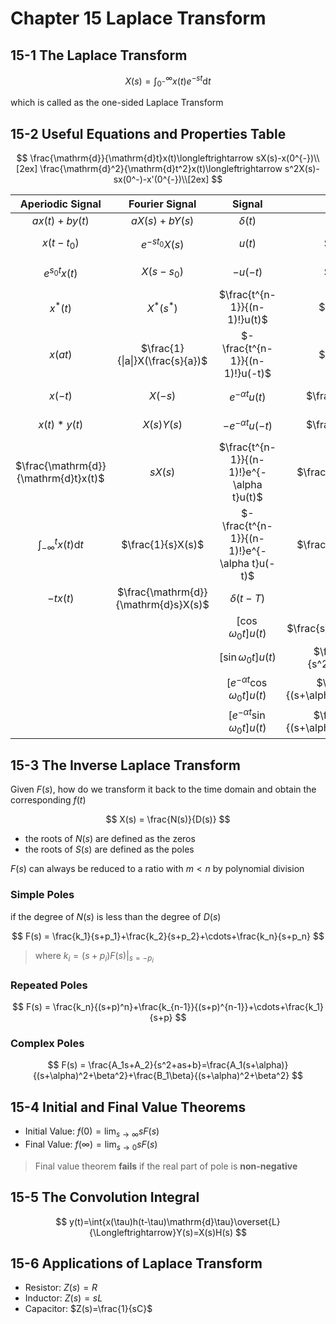 # Chapter 15 Laplace Transform

## 15-1 The Laplace Transform

$$
X(s) = \int_{0^-}^{\infty}{x(t)e^{-st}\mathrm{d}t}
$$

which is called as the one-sided Laplace Transform

## 15-2 Useful Equations and Properties Table

$$
\frac{\mathrm{d}}{\mathrm{d}t}x(t)\longleftrightarrow sX(s)-x(0^{-})\\[2ex]
\frac{\mathrm{d}^2}{\mathrm{d}t^2}x(t)\longleftrightarrow s^2X(s)-sx(0^-)-x'(0^{-})\\[2ex]
$$

|           Aperiodic Signal           |            Fourier Signal            |                   Signal                    |                 Transform                  |     ROC     |
| :----------------------------------: | :----------------------------------: | :-----------------------------------------: | :----------------------------------------: | :---------: |
|            $ax(t)+by(t)$             |            $aX(s)+bY(s)$             |                $\delta (t)$                 |                     1                      |   All $s$   |
|              $x(t-t_0)$              |           $e^{-s t_0}X(s)$           |                   $u(t)$                    |               $\frac{1}{s}$                |    $s>0$    |
|           $e^{s_0 t}x(t)$            |              $X(s-s_0)$              |                  $-u(-t)$                   |               $\frac{1}{s}$                |    $s<0$    |
|               $x^*(t)$               |              $X^*(s^*)$              |        $\frac{t^{n-1}}{(n-1)!}u(t)$         |              $\frac{1}{s^n}$               |    $s>0$    |
|               $x(at)$                |   $\frac{1}{\|a\|}X(\frac{s}{a})$    |       $-\frac{t^{n-1}}{(n-1)!}u(-t)$        |              $\frac{1}{s^n}$               |    $s<0$    |
|               $x(-t)$                |               $X(-s)$                |             $e^{-\alpha t}u(t)$             |            $\frac{1}{s+\alpha}$            | $s>-\alpha$ |
|             $x(t)*y(t)$              |              $X(s)Y(s)$              |            $-e^{-\alpha t}u(-t)$            |            $\frac{1}{s+\alpha}$            | $s<-\alpha$ |
| $\frac{\mathrm{d}}{\mathrm{d}t}x(t)$ |               $s X(s)$               |  $\frac{t^{n-1}}{(n-1)!}e^{-\alpha t}u(t)$  |          $\frac{1}{(s+\alpha)^n}$          | $s>-\alpha$ |
| $\int_{-\infty}^t{x(t)\mathrm{d}t}$  |          $\frac{1}{s}X(s)$           | $-\frac{t^{n-1}}{(n-1)!}e^{-\alpha t}u(-t)$ |          $\frac{1}{(s+\alpha)^n}$          | $s<-\alpha$ |
|               $-tx(t)$               | $\frac{\mathrm{d}}{\mathrm{d}s}X(s)$ |                $\delta(t-T)$                |                 $e^{-sT}$                  |   All $s$   |
|                                      |                                      |           $[\cos\omega_0 t]u(t)$            |         $\frac{s}{s^2+\omega_0^2}$         |    $s>0$    |
|                                      |                                      |           $[\sin\omega_0 t]u(t)$            |     $\frac{\omega_0}{s^2+\omega_0^2}$      |    $s>0$    |
|                                      |                                      |     $[e^{-\alpha t}\cos\omega_0 t]u(t)$     | $\frac{s+\alpha}{(s+\alpha)^2+\omega_0^2}$ | $s>\alpha$  |
|                                      |                                      |     $[e^{-\alpha t}\sin\omega_0 t]u(t)$     | $\frac{\omega_0}{(s+\alpha)^2+\omega_0^2}$ | $s>\alpha$  |

## 15-3 The Inverse Laplace Transform

Given $F(s)$, how do we transform it back to the time domain and obtain the corresponding $f(t)$

$$
X(s) = \frac{N(s)}{D(s)}
$$

- the roots of $N(s)$ are defined as the zeros
- the roots of $S(s)$ are defined as the poles

$F(s)$ can always be reduced to a ratio with $m<n$ by polynomial division

### Simple Poles

if the degree of $N(s)$ is less than the degree of $D(s)$

$$
F(s) = \frac{k_1}{s+p_1}+\frac{k_2}{s+p_2}+\cdots+\frac{k_n}{s+p_n}
$$

> where $k_i = (s+p_i)F(s)\Big|_{s=-p_i}$

### Repeated Poles

$$
F(s) = \frac{k_n}{(s+p)^n}+\frac{k_{n-1}}{(s+p)^{n-1}}+\cdots+\frac{k_1}{s+p}
$$

### Complex Poles

$$
F(s) = \frac{A_1s+A_2}{s^2+as+b}=\frac{A_1(s+\alpha)}{(s+\alpha)^2+\beta^2}+\frac{B_1\beta}{(s+\alpha)^2+\beta^2}
$$

## 15-4 Initial and Final Value Theorems

- Initial Value: $f(0)=\lim_{s\to\infty}{sF(s)}$
- Final Value: $f(\infty)=\lim_{s\to0}{sF(s)}$

> Final value theorem **fails** if the real part of pole is **non-negative**

## 15-5 The Convolution Integral

$$
y(t)=\int{x(\tau)h(t-\tau)\mathrm{d}\tau}\overset{L}{\Longleftrightarrow}Y(s)=X(s)H(s)
$$

## 15-6 Applications of Laplace Transform

- Resistor: $Z(s)=R$
- Inductor: $Z(s)=sL$
- Capacitor: $Z(s)=\frac{1}{sC}$